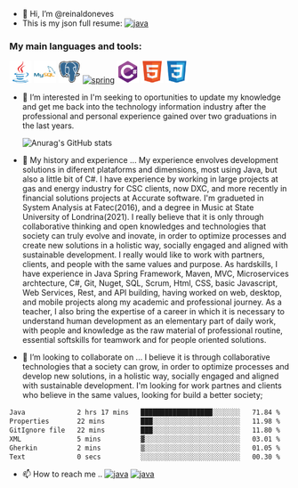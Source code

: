 - 👋 Hi, I’m @reinaldoneves
- This is my json full resume: 
<a href="https://github.com/reinaldoneves/resume/blob/4bbc9e3de9cb4060c3d20b929f1bce15dd483d73/devResumeReinaldoNevesDosSantos.json" target="_blank" rel="noreferrer"><img src="https://www.svgrepo.com/show/134651/resume.svg" alt="java" width="40" height="40"/></a>
    
<h3 align="left">My main languages and tools:</h3>
<p align="left"> 
<a href="https://www.java.com" target="_blank" rel="noreferrer"><img src="https://raw.githubusercontent.com/devicons/devicon/master/icons/java/java-original.svg" alt="java" width="40" height="40"/></a>
<a href="https://www.mysql.com/" target="_blank" rel="noreferrer"> <img src="https://raw.githubusercontent.com/devicons/devicon/master/icons/mysql/mysql-original-wordmark.svg" alt="mysql" width="40" height="40"/></a>
<a href="https://www.postgresql.org/" target="_blank" rel="noreferrer"> <img src="https://raw.githubusercontent.com/devicons/devicon/master/icons/postgresql/postgresql-original.svg" alt="mysql" width="40" height="40"/></a> 
<a href="https://spring.io/" target="_blank" rel="noreferrer"> <img src="https://www.vectorlogo.zone/logos/springio/springio-icon.svg" alt="spring" width="40" height="40"/></a>
<a href="https://docs.microsoft.com/pt-br/dotnet/csharp/tour-of-csharp/" target="_blank" rel="noreferrer"><img src="https://raw.githubusercontent.com/devicons/devicon/master/icons/csharp/csharp-original.svg" alt="java" width="40" height="40"/></a>
<a href="https://www.w3schools.com/html/" target="_blank" rel="noreferrer"><img src="https://raw.githubusercontent.com/devicons/devicon/master/icons/html5/html5-original.svg" alt="java" width="40" height="40"/></a>
<a href="https://www.w3schools.com/css/" target="_blank" rel="noreferrer"><img src="https://raw.githubusercontent.com/devicons/devicon/master/icons/css3/css3-original.svg" alt="java" width="40" height="40"/></a>

    
    
- 👀 I’m interested in 
    I'm seeking to oportunities to update my knowledge and get me back into the technology information industry
    after the professional and personal experience gained over two graduations in the last years.
    
    ![Anurag's GitHub stats](https://github-readme-stats.vercel.app/api?username=reinaldoneves&show_icons=true&theme=radical)
    
- 🌱 My history and experience ...
    My experience envolves development solutions in diferent plataforms and dimensions, most using Java, but also a little bit of C#. 
I have experience by working in large projects at gas and energy industry for CSC clients, now DXC, and more recently in financial solutions projects at Accurate software. I'm gradueted in System Analysis at Fatec(2016), and a degree in Music at State University of Londrina(2021). I really believe that it is only through collaborative thinking and open knowledges and technologies that society can truly evolve and inovate, in order to optimize processes and create new solutions in a holistic way, socially engaged and aligned with sustainable development.
I really would like to work with partners, clients, and people with the same values and purpose.
As hardskills, I have experience in Java Spring Framework, Maven, MVC, Microservices archtecture, C#, Git, Nuget, SQL, Scrum, Html, CSS, basic Javascript, Web Services, Rest, and API building, having worked on web, desktop, and mobile projects along my academic and professional journey. As a teacher, I also bring the expertise of a career in which it is necessary to understand human development as an elementary part of daily work, with people and knowledge as the raw material of professional routine, essential softskills for teamwork and for people oriented solutions.

- 💞️ I’m looking to collaborate on ...
    I believe it is through collaborative technologies that a society can grow, in order to optimize processes and develop new solutions,
    in a holistic way, socially engaged and aligned with sustainable development.
    I'm looking for work partnes and clients who believe in the same values, looking for build a better society;
    
<!--START_SECTION:waka-->

```text
Java             2 hrs 17 mins   ██████████████████░░░░░░░   71.84 %
Properties       22 mins         ███░░░░░░░░░░░░░░░░░░░░░░   11.98 %
GitIgnore file   22 mins         ███░░░░░░░░░░░░░░░░░░░░░░   11.80 %
XML              5 mins          ▓░░░░░░░░░░░░░░░░░░░░░░░░   03.01 %
Gherkin          2 mins          ▒░░░░░░░░░░░░░░░░░░░░░░░░   01.05 %
Text             0 secs          ░░░░░░░░░░░░░░░░░░░░░░░░░   00.30 %
```

<!--END_SECTION:waka-->
    
- 📫 How to reach me ..
<a href="mailto:reinaldo_neves@hotmail.com" target="_blank" rel="noreferrer"><img src="https://www.svgrepo.com/show/17588/mail.svg" alt="java" width="40" height="40"/></a>
<a href="https://web.whatsapp.com/send?phone=5543996383899" target="_blank" rel="noreferrer"><img src="https://www.svgrepo.com/show/333625/whatsapp.svg" alt="java" width="40" height="40"/></a>

<!---
reinaldoneves/reinaldoneves is a ✨ special ✨ repository because its `README.md` (this file) appears on your GitHub profile.
You can click the Preview link to take a look at your changes.
--->
